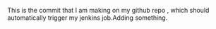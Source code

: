This is the commit that I am making on my github repo , which should automatically trigger my jenkins job.Adding something.
